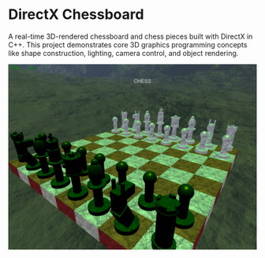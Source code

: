 # DirectX Chessboard
A real-time 3D-rendered chessboard and chess pieces built with DirectX in C++. This project demonstrates core 3D graphics programming concepts like shape construction, lighting, camera control, and object rendering.

![alt-text](https://github.com/bkeller0909/DirectX-Chessboard/blob/main/Screenshot-board.png)